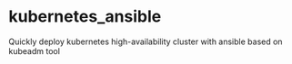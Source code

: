 # kubernetes_ansible
Quickly deploy kubernetes high-availability cluster with ansible based on kubeadm tool

